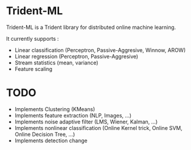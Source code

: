 # Trident-ML
Trident-ML is a Trident library for distributed online machine learning.

It currently supports : 
* Linear classification (Perceptron, Passive-Aggresive, Winnow, AROW)
* Linear regression (Perceptron, Passive-Aggresive)
* Stream statistics (mean, variance)
* Feature scaling

# TODO
* Implements Clustering (KMeans)
* Implements feature extraction (NLP, Images, ...)
* Implements noise adaptive filter (LMS, Wiener, Kalman, ...)
* Implements nonlinear classification (Online Kernel trick, Online SVM, Online Decision Tree, ...)
* Implements detection change